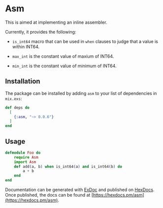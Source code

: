 # Asm

This is aimed at implementing an inline assembler.

Currently, it provides the following:

* `is_int64` macro that can be used in `when` clauses to judge that a value is within INT64.

* `max_int` is the constant value of maxium of INT64.

* `min_int` is the constant value of minimum of INT64.

## Installation

The package can be installed
by adding `asm` to your list of dependencies in `mix.exs`:

```elixir
def deps do
  [
    {:asm, "~> 0.0.6"}
  ]
end
```

## Usage

```elixir
defmodule Foo do
	require Asm
	import Asm
	def add(a, b) when is_int64(a) and is_int64(b) do
		a + b
	end
end
```

Documentation can be generated with [ExDoc](https://github.com/elixir-lang/ex_doc)
and published on [HexDocs](https://hexdocs.pm). Once published, the docs can
be found at [https://hexdocs.pm/asm](https://hexdocs.pm/asm).

